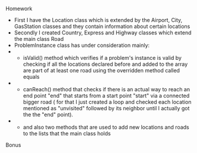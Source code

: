 Homework
- First I have the Location class which is extended by the Airport, City, GasStation classes and they contain information about certain locations
- Secondly I created Country, Express and Highway classes which extend the main class Road
- ProblemInstance class has under consideration mainly: 
- - isValid() method which verifies if a problem's instance is valid by checking if all the locations declared before and added to the array are part of at least one road using the overridden method called equals 
- - canReach() method that checks if there is an actual way to reach an end point "end" that starts from a start point "start" via a connected bigger road ( for that I just created a loop and checked each location mentioned as "unvisited" followed by its neighbor until I actually got the the "end" point).
- - and also two methods that are used to add new locations and roads to the lists that the main class holds

Bonus
